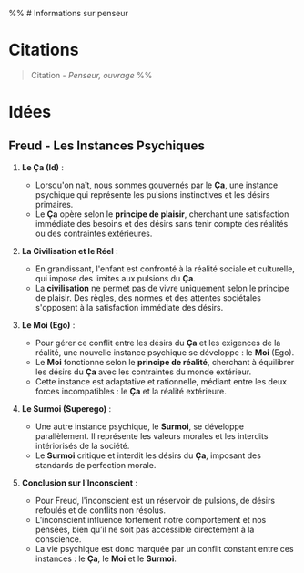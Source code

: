 %% # Informations sur penseur

# Citations

> Citation - _Penseur, ouvrage_ %%

# Idées

## Freud - Les Instances Psychiques

1. **Le Ça (Id)** :

   - Lorsqu'on naît, nous sommes gouvernés par le **Ça**, une instance psychique qui représente les pulsions instinctives et les désirs primaires.
   - Le **Ça** opère selon le **principe de plaisir**, cherchant une satisfaction immédiate des besoins et des désirs sans tenir compte des réalités ou des contraintes extérieures.

2. **La Civilisation et le Réel** :

   - En grandissant, l'enfant est confronté à la réalité sociale et culturelle, qui impose des limites aux pulsions du **Ça**.
   - La **civilisation** ne permet pas de vivre uniquement selon le principe de plaisir. Des règles, des normes et des attentes sociétales s'opposent à la satisfaction immédiate des désirs.

3. **Le Moi (Ego)** :

   - Pour gérer ce conflit entre les désirs du **Ça** et les exigences de la réalité, une nouvelle instance psychique se développe : le **Moi** (Ego).
   - Le **Moi** fonctionne selon le **principe de réalité**, cherchant à équilibrer les désirs du **Ça** avec les contraintes du monde extérieur.
   - Cette instance est adaptative et rationnelle, médiant entre les deux forces incompatibles : le **Ça** et la réalité extérieure.

4. **Le Surmoi (Superego)** :

   - Une autre instance psychique, le **Surmoi**, se développe parallèlement. Il représente les valeurs morales et les interdits intériorisés de la société.
   - Le **Surmoi** critique et interdit les désirs du **Ça**, imposant des standards de perfection morale.

5. **Conclusion sur l’Inconscient** :
   - Pour Freud, l'inconscient est un réservoir de pulsions, de désirs refoulés et de conflits non résolus.
   - L’inconscient influence fortement notre comportement et nos pensées, bien qu’il ne soit pas accessible directement à la conscience.
   - La vie psychique est donc marquée par un conflit constant entre ces instances : le **Ça**, le **Moi** et le **Surmoi**.
